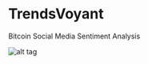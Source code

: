 TrendsVoyant
============

Bitcoin Social Media Sentiment Analysis

![alt tag](https://raw.github.com/tunafish0805/TrendsVoyant/master/Work_flow.png)
